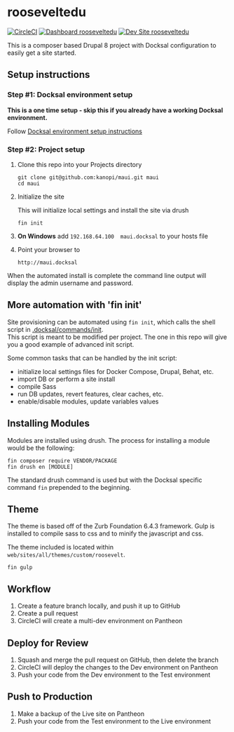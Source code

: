 # rooseveltedu

[![CircleCI](https://circleci.com/gh/kanopi/rooseveltedu.svg?style=shield)](https://circleci.com/gh/kanopi/rooseveltedu)
[![Dashboard rooseveltedu](https://img.shields.io/badge/dashboard-rooseveltedu-yellow.svg)](https://dashboard.pantheon.io/sites/bd787532-7df1-43fd-9b09-ca162d2c4bab#dev/code)
[![Dev Site rooseveltedu](https://img.shields.io/badge/site-rooseveltedu-blue.svg)](http://dev-rooseveltedu.pantheonsite.io/)

This is a composer based Drupal 8 project with Docksal configuration to easily get a site started.

## Setup instructions

### Step #1: Docksal environment setup

**This is a one time setup - skip this if you already have a working Docksal environment.**  

Follow [Docksal environment setup instructions](https://docs.docksal.io/getting-started/setup/)

### Step #2: Project setup

1. Clone this repo into your Projects directory

    ```
    git clone git@github.com:kanopi/maui.git maui
    cd maui
    ```

2. Initialize the site

    This will initialize local settings and install the site via drush

    ```
    fin init
    ```

3. **On Windows** add `192.168.64.100  maui.docksal` to your hosts file

4. Point your browser to

    ```
    http://maui.docksal
    ```

When the automated install is complete the command line output will display the admin username and password.

## More automation with 'fin init'

Site provisioning can be automated using `fin init`, which calls the shell script in [.docksal/commands/init](.docksal/commands/init).  
This script is meant to be modified per project. The one in this repo will give you a good example of advanced init script.

Some common tasks that can be handled by the init script:

- initialize local settings files for Docker Compose, Drupal, Behat, etc.
- import DB or perform a site install
- compile Sass
- run DB updates, revert features, clear caches, etc.
- enable/disable modules, update variables values

## Installing Modules

Modules are installed using drush. The process for installing a module would be the following:

```
fin composer require VENDOR/PACKAGE
fin drush en [MODULE]
```

The standard drush command is used but with the Docksal specific command `fin` prepended to the beginning.

## Theme

The theme is based off of the Zurb Foundation 6.4.3 framework. Gulp is installed to compile sass to css 
and to minify the javascript and css.

The theme included is located within `web/sites/all/themes/custom/roosevelt`.

```
fin gulp
```

## Workflow

1. Create a feature branch locally, and push it up to GitHub
1. Create a pull request
1. CircleCI will create a multi-dev environment on Pantheon

## Deploy for Review

1. Squash and merge the pull request on GitHub, then delete the branch
1. CircleCI will deploy the changes to the Dev environment on Pantheon
1. Push your code from the Dev environment to the Test environment

## Push to Production

1. Make a backup of the Live site on Pantheon
1. Push your code from the Test environment to the Live environment
